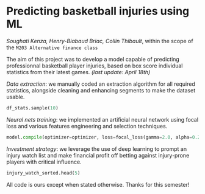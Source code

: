 # Predicting basketball injuries using ML
*Soughati Kenza, Henry-Biabaud Briac, Collin Thibault*, within the scope of the ```M203 Alternative finance class```

The aim of this project was to develop a model capable of predicting professionnal basketball player injuries, based on box score individual statistics from their latest games. *(last update: April 18th)*


*Data extraction*: we manually coded an extraction algorithm for all required statistics, alongside cleaning and enhancing segments to make the dataset usable.

```python
df_stats.sample(10)
```

*Neural nets training*: we implemented an artificial neural network using focal loss and various features engineering and selection techniques.

```python
model.compile(optimizer=optimizer, loss=focal_loss(gamma=2.0, alpha=0.25), metrics=[AUC()])
```

*Investment strategy*: we leverage the use of deep learning to prompt an injury watch list and make financial profit off betting against injury-prone players with critical influence.

```python
injury_watch_sorted.head(5)
```

All code is ours except when stated otherwise. Thanks for this semester!
